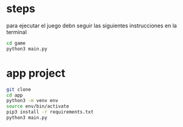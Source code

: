 # steps

para ejecutar el juego debn seguir las siguientes instrucciones en la terminal
```sh
cd game
python3 main.py
```

# app project

```sh
git clone
cd app
python3 -m venv env
source env/bin/activate
pip3 install -r requirements.txt
python3 main.py
```